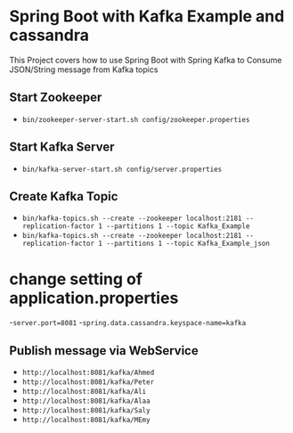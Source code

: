 # Spring Boot with Kafka Example and cassandra

This Project covers how to use Spring Boot with Spring Kafka to Consume JSON/String message from Kafka topics
## Start Zookeeper
- `bin/zookeeper-server-start.sh config/zookeeper.properties`

## Start Kafka Server
- `bin/kafka-server-start.sh config/server.properties`

## Create Kafka Topic
- `bin/kafka-topics.sh --create --zookeeper localhost:2181 --replication-factor 1 --partitions 1 --topic Kafka_Example`
- `bin/kafka-topics.sh --create --zookeeper localhost:2181 --replication-factor 1 --partitions 1 --topic Kafka_Example_json`

# change setting of application.properties 
-`server.port=8081`
-`spring.data.cassandra.keyspace-name=kafka`


## Publish message via WebService
- `http://localhost:8081/kafka/Ahmed`
- `http://localhost:8081/kafka/Peter`
- `http://localhost:8081/kafka/Ali`
- `http://localhost:8081/kafka/Alaa`
- `http://localhost:8081/kafka/Saly`
- `http://localhost:8081/kafka/MEmy`

